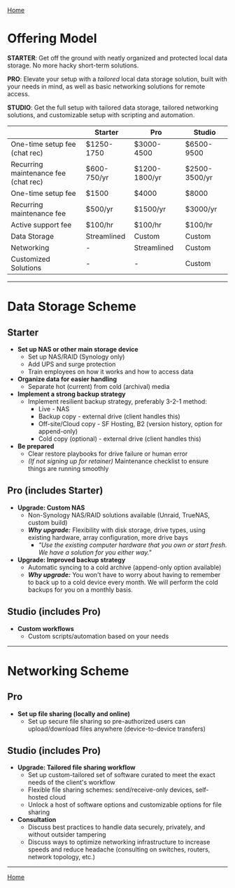 [Home](index)
# Offering Model

**STARTER**: Get off the ground with neatly organized and protected local data storage. No more hacky short-term solutions.

**PRO**: Elevate your setup with a *tailored* local data storage solution, built with your needs in mind, as well as basic networking solutions for remote access.

**STUDIO**: Get the full setup with tailored data storage, tailored networking solutions, and customizable setup with scripting and automation.

|                                      | Starter     | Pro           | Studio        |
| ------------------------------------ | ----------- | ------------- | ------------- |
| One-time setup fee (chat rec)        | $1250-1750  | $3000-4500    | $6500-9500    |
| Recurring maintenance fee (chat rec) | $600-750/yr | $1200-1800/yr | $2500-3500/yr |
| One-time setup fee                   | $1500       | $4000         | $8000         |
| Recurring maintenance fee            | $500/yr     | $1500/yr      | $3000/yr      |
| Active support fee                   | $100/hr     | $100/hr       | $100/hr       |
| Data Storage                         | Streamlined | Custom        | Custom        |
| Networking                           | -           | Streamlined   | Custom        |
| Customized Solutions                 | -           | -             | Custom        |

---
# Data Storage Scheme
## Starter

- **Set up NAS or other main storage device**
	- Set up NAS/RAID (Synology only)
	- Add UPS and surge protection
	- Train employees on how it works and how to access data
- **Organize data for easier handling**
	- Separate hot (current) from cold (archival) media
- **Implement a strong backup strategy**
	- Implement resilient backup strategy, preferably 3-2-1 method:
		- Live - NAS
		- Backup copy - external drive (client handles this)
		- Off-site/Cloud copy - SF Hosting, B2 (version history, option for append-only)
		- Cold copy (optional) - external drive (client handles this)
- **Be prepared**
	- Clear restore playbooks for drive failure or human error
	- *(If not signing up for retainer)* Maintenance checklist to ensure things are running smoothly

## Pro (includes Starter)

- **Upgrade: Custom NAS**
	- Non-Synology NAS/RAID solutions available (Unraid, TrueNAS, custom build)
	- ***Why upgrade:*** Flexibility with disk storage, drive types, using existing hardware, array configuration, more drive bays
		- *"Use the existing computer hardware that you own or start fresh. We have a solution for you either way."*
- **Upgrade: Improved backup strategy**
	- Automatic syncing to a cold archive (append-only option available)
	- ***Why upgrade:*** You won't have to worry about having to remember to back up to a cold device every month. We will perform the cold backups for you on a monthly basis.

## Studio (includes Pro)

- **Custom workflows**
	- Custom scripts/automation based on your needs

---
# Networking Scheme

## Pro

- **Set up file sharing (locally and online)**
	- Set up secure file sharing so pre-authorized users can upload/download files anywhere (device-to-device transfers)

## Studio (includes Pro)

- **Upgrade: Tailored file sharing workflow**
	- Set up custom-tailored set of software curated to meet the exact needs of the client's workflow
	- Flexible file sharing schemes: send/receive-only devices, self-hosted cloud
	- Unlock a host of software options and customizable options for file sharing
- **Consultation**
	- Discuss best practices to handle data securely, privately, and without outsider tampering
	- Discuss ways to optimize networking infrastructure to increase speeds and reduce headache (consulting on switches, routers, network topology, etc.)

---

[Home](index)
